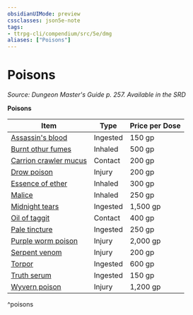 ```yaml
---
obsidianUIMode: preview
cssclasses: json5e-note
tags:
- ttrpg-cli/compendium/src/5e/dmg
aliases: ["Poisons"]
---
```

# Poisons
*Source: Dungeon Master's Guide p. 257. Available in the <span title='Systems Reference Document (5.1)'>SRD</span>* 

**Poisons**

| Item | Type | Price per Dose |
|------|------|----------------|
| [Assassin's blood](Misc%20Files/CLI/compendium/items/assassins-blood-xdmg.md) | Ingested | 150 gp |
| [Burnt othur fumes](Misc%20Files/CLI/compendium/items/burnt-othur-fumes-xdmg.md) | Inhaled | 500 gp |
| [Carrion crawler mucus](Misc%20Files/CLI/compendium/items/carrion-crawler-mucus-xdmg.md) | Contact | 200 gp |
| [Drow poison](Misc%20Files/CLI/compendium/items/lolths-sting-xdmg.md) | Injury | 200 gp |
| [Essence of ether](Misc%20Files/CLI/compendium/items/essence-of-ether-xdmg.md) | Inhaled | 300 gp |
| [Malice](Misc%20Files/CLI/compendium/items/malice-xdmg.md) | Inhaled | 250 gp |
| [Midnight tears](Misc%20Files/CLI/compendium/items/midnight-tears-xdmg.md) | Ingested | 1,500 gp |
| [Oil of taggit](Misc%20Files/CLI/compendium/items/oil-of-taggit-xdmg.md) | Contact | 400 gp |
| [Pale tincture](Misc%20Files/CLI/compendium/items/pale-tincture-xdmg.md) | Ingested | 250 gp |
| [Purple worm poison](Misc%20Files/CLI/compendium/items/purple-worm-poison-xdmg.md) | Injury | 2,000 gp |
| [Serpent venom](Misc%20Files/CLI/compendium/items/serpent-venom-xdmg.md) | Injury | 200 gp |
| [Torpor](Misc%20Files/CLI/compendium/items/torpor-xdmg.md) | Ingested | 600 gp |
| [Truth serum](Misc%20Files/CLI/compendium/items/truth-serum-xdmg.md) | Ingested | 150 gp |
| [Wyvern poison](Misc%20Files/CLI/compendium/items/wyvern-poison-xdmg.md) | Injury | 1,200 gp |
^poisons